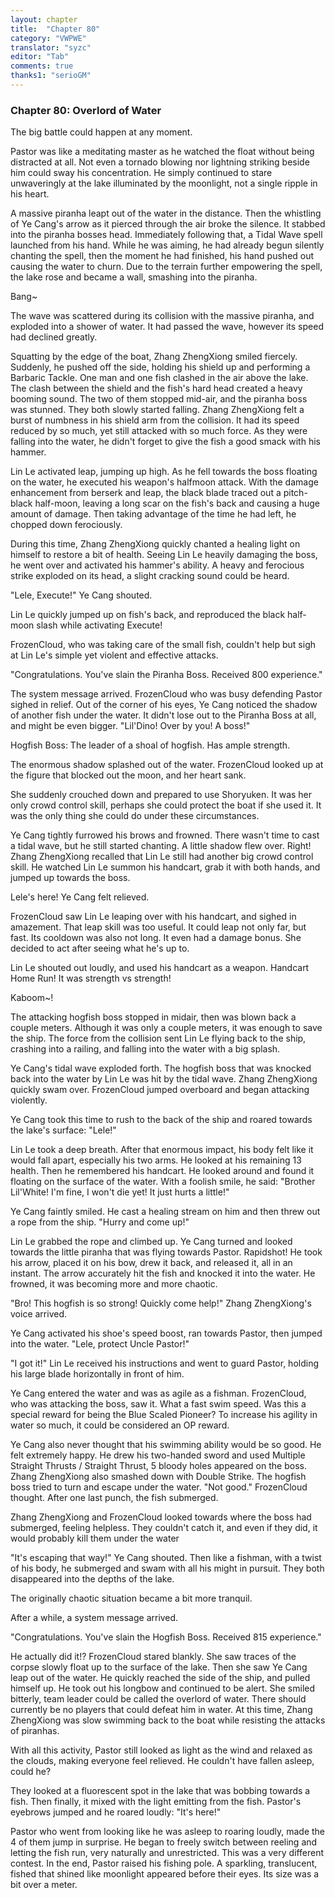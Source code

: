 ```yaml
---
layout: chapter
title:  "Chapter 80"
category: "VWPWE"
translator: "syzc"
editor: "Tab"
comments: true
thanks1: "serioGM"
---
```


### Chapter 80: Overlord of Water
 
The big battle could happen at any moment.
 
Pastor was like a meditating master as he watched the float without being distracted at all. Not even a tornado blowing nor lightning striking beside him could sway his concentration. He simply continued to stare unwaveringly at the lake illuminated by the moonlight, not a single ripple in his heart.
 
A massive piranha leapt out of the water in the distance. Then the whistling of Ye Cang's arrow as it pierced through the air broke the silence. It stabbed into the piranha bosses head. Immediately following that, a Tidal Wave spell launched from his hand. While he was aiming, he had already begun silently chanting the spell, then the moment he had finished, his hand pushed out causing the water to churn. Due to the terrain further empowering the spell, the lake rose and became a wall, smashing into the piranha.
 
Bang~
 
The wave was scattered during its collision with the massive piranha, and exploded into a shower of water. It had passed the wave, however its speed had declined greatly.
 
Squatting by the edge of the boat, Zhang ZhengXiong smiled fiercely. Suddenly, he pushed off the side, holding his shield up and performing a Barbaric Tackle. One man and one fish clashed in the air above the lake. The clash between the shield and the fish's hard head created a heavy booming sound. The two of them stopped mid-air, and the piranha boss was stunned. They both slowly started falling. Zhang ZhengXiong felt a burst of numbness in his shield arm from the collision. It had its speed reduced by so much, yet still attacked with so much force. As they were falling into the water, he didn't forget to give the fish a good smack with his hammer.
 
Lin Le activated leap, jumping up high. As he fell towards the boss floating on the water, he executed his weapon's halfmoon attack. With the damage enhancement from berserk and leap, the black blade traced out a pitch-black half-moon, leaving a long scar on the fish's back and causing a huge amount of damage. Then taking advantage of the time he had left, he chopped down ferociously.
 
During this time, Zhang ZhengXiong quickly chanted a healing light on himself to restore a bit of health. Seeing Lin Le heavily damaging the boss, he went over and activated his hammer's ability. A heavy and ferocious strike exploded on its head, a slight cracking sound could be heard.
 
"Lele, Execute!" Ye Cang shouted.
 
Lin Le quickly jumped up on fish's back, and reproduced the black half-moon slash while activating Execute!
 
FrozenCloud, who was taking care of the small fish, couldn't help but sigh at Lin Le's simple yet violent and effective attacks.
 
"Congratulations. You've slain the Piranha Boss. Received 800 experience."
 
The system message arrived. FrozenCloud who was busy defending Pastor sighed in relief. Out of the corner of his eyes, Ye Cang noticed the shadow of another fish under the water. It didn't lose out to the Piranha Boss at all, and might be even bigger. "Lil'Dino! Over by you! A boss!"
 
Hogfish Boss: The leader of a shoal of hogfish. Has ample strength.
 
The enormous shadow splashed out of the water. FrozenCloud looked up at the figure that blocked out the moon, and her heart sank.
 
She suddenly crouched down and prepared to use Shoryuken. It was her only crowd control skill, perhaps she could protect the boat if she used it. It was the only thing she could do under these circumstances.
 
Ye Cang tightly furrowed his brows and frowned. There wasn't time to cast a tidal wave, but he still started chanting. A little shadow flew over. Right! Zhang ZhengXiong recalled that Lin Le still had another big crowd control skill. He watched Lin Le summon his handcart, grab it with both hands, and jumped up towards the boss.
 
Lele's here! Ye Cang felt relieved.
 
FrozenCloud saw Lin Le leaping over with his handcart, and sighed in amazement. That leap skill was too useful. It could leap not only far, but fast. Its cooldown was also not long. It even had a damage bonus. She decided to act after seeing what he's up to. 
 
Lin Le shouted out loudly, and used his handcart as a weapon. Handcart Home Run! It was strength vs strength!
 
Kaboom~!
 
The attacking hogfish boss stopped in midair, then was blown back a couple meters. Although it was only a couple meters, it was enough to save the ship. The force from the collision sent Lin Le flying back to the ship, crashing into a railing, and falling into the water with a big splash.
 
Ye Cang's tidal wave exploded forth. The hogfish boss that was knocked back into the water by Lin Le was hit by the tidal wave. Zhang ZhengXiong quickly swam over. FrozenCloud jumped overboard and began attacking violently.
 
Ye Cang took this time to rush to the back of the ship and roared towards the lake's surface: "Lele!" 
 
Lin Le took a deep breath. After that enormous impact, his body felt like it would fall apart, especially his two arms. He looked at his remaining 13 health. Then he remembered his handcart. He looked around and found it floating on the surface of the water. With a foolish smile, he said: "Brother Lil'White! I'm fine, I won't die yet! It just hurts a little!" 
 
Ye Cang faintly smiled. He cast a healing stream on him and then threw out a rope from the ship. "Hurry and come up!"
 
Lin Le grabbed the rope and climbed up. Ye Cang turned and looked towards the little piranha that was flying towards Pastor. Rapidshot! He took his arrow, placed it on his bow, drew it back, and released it, all in an instant. The arrow accurately hit the fish and knocked it into the water. He frowned, it was becoming more and more chaotic.  
 
"Bro! This hogfish is so strong! Quickly come help!" Zhang ZhengXiong's voice arrived.
 
Ye Cang activated his shoe's speed boost, ran towards Pastor, then jumped into the water. "Lele, protect Uncle Pastor!"
 
"I got it!" Lin Le received his instructions and went to guard Pastor, holding his large blade horizontally in front of him.
 
Ye Cang entered the water and was as agile as a fishman. FrozenCloud, who was attacking the boss, saw it. What a fast swim speed. Was this a special reward for being the Blue Scaled Pioneer? To increase his agility in water so much, it could be considered an OP reward.
 
Ye Cang also never thought that his swimming ability would be so good. He felt extremely happy. He drew his two-handed sword and used Multiple Straight Thrusts / Straight Thrust, 5 bloody holes appeared on the boss. Zhang ZhengXiong also smashed down with Double Strike. The hogfish boss tried to turn and escape under the water. "Not good." FrozenCloud thought. After one last punch, the fish submerged. 
 
Zhang ZhengXiong and FrozenCloud looked towards where the boss had submerged, feeling helpless. They couldn't catch it, and even if they did, it would probably kill them under the water
 
"It's escaping that way!" Ye Cang shouted. Then like a fishman, with a twist of his body, he submerged and swam with all his might in pursuit. They both disappeared into the depths of the lake.
 
The originally chaotic situation became a bit more tranquil.
 
After a while, a system message arrived.
 
"Congratulations. You've slain the Hogfish Boss. Received 815 experience."
 
He actually did it!? FrozenCloud stared blankly. She saw traces of the corpse slowly float up to the surface of the lake. Then she saw Ye Cang leap out of the water. He quickly reached the side of the ship, and pulled himself up. He took out his longbow and continued to be alert. She smiled bitterly, team leader could be called the overlord of water. There should currently be no players that could defeat him in water. At this time, Zhang ZhengXiong was slow swimming back to the boat while resisting the attacks of piranhas. 
 
With all this activity, Pastor still looked as light as the wind and relaxed as the clouds, making everyone feel relieved. He couldn't have fallen asleep, could he?
 
They looked at a fluorescent spot in the lake that was bobbing towards a fish. Then finally, it mixed with the light emitting from the fish. Pastor's eyebrows jumped and he roared loudly: "It's here!"
 
Pastor who went from looking like he was asleep to roaring loudly, made the 4 of them jump in surprise. He began to freely switch between reeling and letting the fish run, very naturally and unrestricted. This was a very different contest. In the end, Pastor raised his fishing pole. A sparkling, translucent, fished that shined like moonlight appeared before their eyes. Its size was a bit over a meter.  
